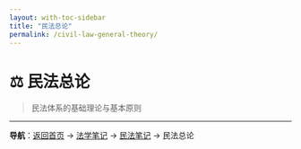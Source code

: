 ```yaml
---
layout: with-toc-sidebar
title: "民法总论"
permalink: /civil-law-general-theory/
---
```


# ⚖️ 民法总论
> 民法体系的基础理论与基本原则

---

**导航**：[返回首页](/) → [法学笔记](/legal-notes/) → [民法笔记](/civil-law/) → 民法总论
